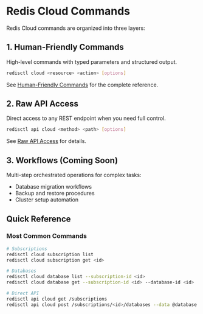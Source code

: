 # Redis Cloud Commands

Redis Cloud commands are organized into three layers:

## 1. Human-Friendly Commands

High-level commands with typed parameters and structured output.

```bash
redisctl cloud <resource> <action> [options]
```

See [Human-Friendly Commands](./human-commands.md) for the complete reference.

## 2. Raw API Access

Direct access to any REST endpoint when you need full control.

```bash
redisctl api cloud <method> <path> [options]
```

See [Raw API Access](./api-access.md) for details.

## 3. Workflows (Coming Soon)

Multi-step orchestrated operations for complex tasks:
- Database migration workflows
- Backup and restore procedures
- Cluster setup automation

## Quick Reference

### Most Common Commands

```bash
# Subscriptions
redisctl cloud subscription list
redisctl cloud subscription get <id>

# Databases
redisctl cloud database list --subscription-id <id>
redisctl cloud database get --subscription-id <id> --database-id <id>

# Direct API
redisctl api cloud get /subscriptions
redisctl api cloud post /subscriptions/<id>/databases --data @database.json
```